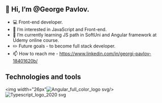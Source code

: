 ## **👋 Hi, I’m @George Pavlov.**
- 💻 Front-end developer.
- 👀 I’m interested in JavaScript and Front-end.
- 🌱 I’m currently learning JS path in SoftUni and Angular framework at Udemy online course.
- ✏️ Future goals - to become full stack developer.
- 📫 How to reach me - https://www.linkedin.com/in/georgi-pavlov-18401620b/


## **Technologies and tools**
          
<img width="26px"![Angular_full_color_logo svg](https://user-images.githubusercontent.com/102145791/203865045-edbd47eb-1f23-465a-9d9a-60e3b85f17fd.png)/>
![Typescript_logo_2020 svg](https://user-images.githubusercontent.com/102145791/203865058-5ff91bb8-9954-4aa4-adb7-faa0fe87ae80.png)
